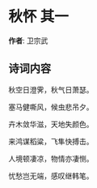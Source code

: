 # 秋怀  其一

**作者**: 卫宗武

## 诗词内容

秋空日澄霁，秋气日萧瑟。

塞马健嘶风，候虫悲吊夕。

卉木敛华滋，天地失颜色。

来鸿谋稻粱，飞隼快搏击。

人境顿凄凉，物情亦凄恻。

忧愁岂无端，感叹继韩笔。

